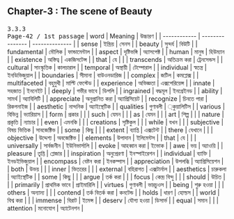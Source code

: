 ## Chapter-3 : The scene of Beauty

####

<kbd>3.3.3</kbd><br><kbd>Page-42 / 1st passage</kbd>
| word | Meaning | উচ্চারণ |
| ------------ | --------------- | -------------- |
| sense | ইন্দ্রিয় | সেনস |
| beauty | সুন্দর্য | বিউটি |
| fundamental | মৌলিক | ফান্ডামেন্টাল |
| aspect | দৃষ্টিভঙ্গি | অ্যাসপেক্ট |
| human | মানুষ | হিউম্যান |
| existence | অস্তিত্ব | একজিসটেন্স |
| that | যে | |
| transcends | অতিক্রম করা | ট্রেনসেন্ডস |
| cultural | সাংস্কৃতিক | কালচারাল |
| temporal | অস্থায়ী | টেম্পোরাল |
| individual | স্বতন্ত্র | ইনডিভিজুয়াল |
| boundaries | সীমানা | বাউওনডারিজ |
| complex | জটিল | কমপ্লেক্স |
| multifaceted | বহুমুখী | মাল্টি ফেস্টেড |
| experience | অভিজ্ঞতা | এক্সপেরিয়েন্স |
| innate | সহজাত | ইননেইট |
| deeply | গভীর ভাবে | ডিপলি |
| ingrained | বদ্ধমূল | ইনগ্রেইনড |
| ability | সামর্থ | অ্যাবিলিটি |
| appreciate | অনুপ্রানিত করা | অ্যাপ্রিসিয়েট |
| recognize | চিনতে পারা | রিকগনাইজ |
| aesthetic | নান্দনিক | অ্যাইস্থেটিক |
| qualities | গুণাবলী | ্কুয়ালিটিস |
| various | বিভিন্ন | ভ্যারিয়াস |
| form | প্রকার | |
| such | যেমন | |
| as | যেমন | |
| art | শিল্প | |
| nature | প্রকৃতি | ন্যাচার |
| even | এমনকি | |
| creations | সৃষ্টিকুল | |
| while | যখন | |
| subjective | বিষয় ভিত্তিক | সাবজেক্টিভ |
| some | কিছু | |
| extent | ব্যাপ্তি | এক্সটেন্ট |
| there | যেখানে | |
| objective | উদ্দেশ্য | অবজেক্টিভ |
| elements | উপাদান | ইলিমেন্টস |
| that | যে | |
| universally | সার্বজনীন | ইউনিভার্সালি |
| evoke | আহব্বান করা | ইভোক |
| awe | ভয় | অ্যাওয়ি |
| pleasure | তৃপ্তি | প্লেজার |
| inspiration | অনুপ্রেরণা | ইনস্পাইরেশন |
| individual | ব্যাক্তি | ইনডইভিজুয়াল |
| encompass | বেষ্টন করা | ইনকম্পাস |
| appreciation | উপলব্ধি | অ্যাপ্রিসিয়েশন |
| both | উভয় | |
| inner | ভিতরের | |
| external | বহিরাগত | এক্সটার্নাল |
| aesthetics | চারুকলা | অ্যাইস্থেটিক |
| some | কিছু | |
| argue | তর্ক করা | |
| focus | কেন্দ্র বিন্দু | |
| should | উচিত | |
| primarily | প্রাথমিক ভাবে | প্রাইমারিলি |
| virtues | গুণাবলী | ভারচুওস |
| being | শুরু হওয়া | |
| others | অন্যান্য | |
| contend | তর্ক বিতর্ক করা | কনটেন্ড |
| holds | ধারণ | হোল্ডস |
| world | বিশ্ব করা | |
| immense | বিরাট | ইমেন্স |
| deserv | যৌগ্য হওয়া | ডিসার্ভ |
| equal | সমান | |
| attention | মনোযোগ | অ্যাটেনশন |
